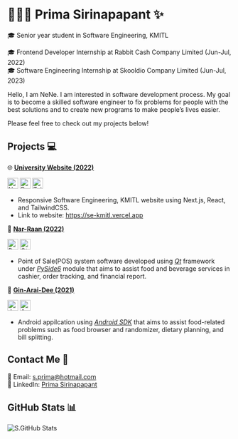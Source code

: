 # 🙇🏻‍♀️ Prima Sirinapapant ✨
🎓 Senior year student in Software Engineering, KMITL

🎓 Frontend Developer Internship at Rabbit Cash Company Limited (Jun-Jul, 2022) \
🎓 Software Engineering Internship at Skooldio Company Limited (Jun-Jul, 2023)

Hello, I am NeNe. I am interested in software development process. My goal is to become a skilled software engineer to fix problems for people with the best solutions and to create new programs to make people’s lives easier.

Please feel free to check out my projects below!

## Projects 💻

🌐 [**University Website (2022)**](https://github.com/neneprm/SE-WEBSITE)
<p>
  <img src="https://img.icons8.com/color/256/nextjs.png" alt="NextJS" width="24" height="24"/>
  <img src="https://img.icons8.com/office/256/react.png" alt="React" width="24" height="24"/>
  <img src="https://img.icons8.com/color/256/tailwindcss.png" alt="TailwindCSS" width="24" height="24"/>
</p>

- Responsive Software Engineering, KMITL website using Next.js, React, and TailwindCSS.
- Link to website: https://se-kmitl.vercel.app

🛒 [**Nar-Raan (2022)**](https://github.com/TawanLekngam/SEP_Project)

<p>
<img src="https://img.icons8.com/color/256/python.png" alt="Python" width="24" height="24"/>
<img src="https://www.qt.io/hubfs/qt-design-system/assets/logos/qt-logo.svg" alt="Qt" width="24" height="24">
</p>

- Point of Sale(POS) system software developed using [_Qt_](https://www.qt.io) framework under [_PySide6_](https://pypi.org/project/PySide6/) module that aims to assist food and beverage services in cashier, order tracking, and financial report.

🍩 [**Gin-Arai-Dee (2021)**](https://github.com/deeckn/GIN-ARAI-DEE)

<p>
<img src="https://img.icons8.com/color/256/java-coffee-cup-logo.png" alt="Java" width="24" height="24"/>
<img src="https://img.icons8.com/color/256/android-studio--v3.png" alt="Android Studio" width="24" height="24"/>
</p>

- Android appilcation using [_Android SDK_](https://developer.android.com) that aims to assist food-related problems such as food browser and randomizer, dietary planning, and bill splitting.

## Contact Me 📮
📧 Email: s.prima@hotmail.com \
👤 LinkedIn: [Prima Sirinapapant](https://www.linkedin.com/in/prima-sirinapapant-479783218/)

## GitHub Stats 📊

<img align="left" alt="S.GitHub Stats" src="https://github-readme-stats.vercel.app/api?username=neneprm&show_icons=true&theme=dark&hide_border=true" />



<!-- **neneprm/neneprm** is a ✨ _special_ ✨ repository because its `README.md` (this file) appears on your GitHub profile.

Here are some ideas to get you started:

- 🔭 I’m currently working on ...
- 🌱 I’m currently learning ...
- 👯 I’m looking to collaborate on ...
- 🤔 I’m looking for help with ...
- 💬 Ask me about ...
- 📫 How to reach me: ...
- 😄 Pronouns: ...
- ⚡ Fun fact: ... -->
